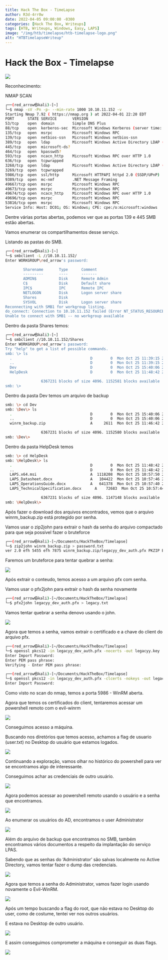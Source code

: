 ```yaml
---
title: Hack The Box - TimeLapse
author: R3d-4rr0w
date: 2022-04-05 09:00:00 -0300
categories: [Hack The Box, Writeups]
tags: [HTB, Writeups, Windows, Easy, LAPS]
image: "/img/htb/timelapse/htb-timelapse-logo.png"
alt: "HTBTimelapseWriteup"
---
```



# Hack the Box - Timelapse

<img src="/img/htb/timelapse/htb-timelapse.png">

Reconhecimento:

NMAP SCAN

```bash
┌──(red_arrow㉿kali)-[~]
└─$ nmap -sV -Pn -p- --min-rate 1000 10.10.11.152 -v
Starting Nmap 7.92 ( https://nmap.org ) at 2022-04-01 22:20 EDT                                                             
PORT      STATE SERVICE       VERSION                                                                              
53/tcp    open  domain        Simple DNS Plus                                                                      
88/tcp    open  kerberos-sec  Microsoft Windows Kerberos (server time: 2022-04-02 10:27:50Z)                       
135/tcp   open  msrpc         Microsoft Windows RPC                                                                
139/tcp   open  netbios-ssn   Microsoft Windows netbios-ssn
389/tcp   open  ldap          Microsoft Windows Active Directory LDAP (Domain: timelapse.htb0., Site: Default-First-Site-Name)
445/tcp   open  microsoft-ds?
464/tcp   open  kpasswd5?
593/tcp   open  ncacn_http    Microsoft Windows RPC over HTTP 1.0
636/tcp   open  tcpwrapped
3268/tcp  open  ldap          Microsoft Windows Active Directory LDAP (Domain: timelapse.htb0., Site: Default-First-Site-Name)
3269/tcp  open  tcpwrapped
5986/tcp  open  ssl/http      Microsoft HTTPAPI httpd 2.0 (SSDP/UPnP)
9389/tcp  open  mc-nmf        .NET Message Framing
49667/tcp open  msrpc         Microsoft Windows RPC
49673/tcp open  msrpc         Microsoft Windows RPC
49674/tcp open  ncacn_http    Microsoft Windows RPC over HTTP 1.0
49696/tcp open  msrpc         Microsoft Windows RPC
53816/tcp open  msrpc         Microsoft Windows RPC
Service Info: Host: DC01; OS: Windows; CPE: cpe:/o:microsoft:windows
```

Dentre várias portas abertas, podemos ver que as portas 139 e 445 SMB estão abertas.

Vamos enumerar os compartilhamentos desse serviço.

Listando as pastas do SMB.

```bash
┌──(red_arrow㉿kali)-[~]
└─$ smbclient -L //10.10.11.152/
Enter WORKGROUP\red_arrow's password: 

        Sharename       Type      Comment
        ---------       ----      -------
        ADMIN$          Disk      Remote Admin
        C$              Disk      Default share
        IPC$            IPC       Remote IPC
        NETLOGON        Disk      Logon server share 
        Shares          Disk      
        SYSVOL          Disk      Logon server share 
Reconnecting with SMB1 for workgroup listing.
do_connect: Connection to 10.10.11.152 failed (Error NT_STATUS_RESOURCE_NAME_NOT_FOUND)
Unable to connect with SMB1 -- no workgroup available
```

Dentro da pasta Shares temos:

```bash
┌──(red_arrow㉿kali)-[~]
└─$ smbclient //10.10.11.152/Shares
Enter WORKGROUP\red_arrow's password: 
Try "help" to get a list of possible commands.
smb: \> ls
  .                                   D        0  Mon Oct 25 11:39:15 2021
  ..                                  D        0  Mon Oct 25 11:39:15 2021
  Dev                                 D        0  Mon Oct 25 15:40:06 2021
  HelpDesk                            D        0  Mon Oct 25 11:48:42 2021

                6367231 blocks of size 4096. 1152581 blocks available
smb: \>
```

Dentro da pasta Dev temos um arquivo de backup

```bash
smb: \> cd Dev
smb: \Dev\> ls
  .                                   D        0  Mon Oct 25 15:40:06 2021
  ..                                  D        0  Mon Oct 25 15:40:06 2021
  winrm_backup.zip                    A     2611  Mon Oct 25 11:46:42 2021

                6367231 blocks of size 4096. 1152580 blocks available
smb: \Dev\>
```

Dentro da pasta HelpDesk temos

```bash
smb: \> cd HelpDesk
smb: \HelpDesk\> ls
  .                                   D        0  Mon Oct 25 11:48:42 2021
  ..                                  D        0  Mon Oct 25 11:48:42 2021
  LAPS.x64.msi                        A  1118208  Mon Oct 25 10:57:50 2021
  LAPS_Datasheet.docx                 A   104422  Mon Oct 25 10:57:46 2021
  LAPS_OperationsGuide.docx           A   641378  Mon Oct 25 10:57:40 2021
  LAPS_TechnicalSpecification.docx      A    72683  Mon Oct 25 10:57:44 2021

                6367231 blocks of size 4096. 1147148 blocks available
smb: \HelpDesk\>
```

Após fazer o download dos arquivos encontrados, vemos que o arquivo winrm_backup.zip está protegido por senha. 

Vamos usar o zip2john para extrair o hash da senha do arquivo compactado para que seja possível fazer o bruteforce

```bash
┌──(red_arrow㉿kali)-[~/Documents/HackTheBox/Timelapse]
└─$ zip2john winrm_backup.zip > password.txt
ver 2.0 efh 5455 efh 7875 winrm_backup.zip/legacyy_dev_auth.pfx PKZIP Encr: TS_chk, cmplen=2405, decmplen=2555, crc=12EC5683 ts=72AA cs=72aa type=8
```

Faremos um bruteforce para tentar quebrar a senha:

<img src="/img/htb/timelapse/htb-timelapse1.png">

Após extrair o conteudo, temos acesso a um arquivo pfx com senha.

Vamos usar o pfx2john para extrair o hash da senha novamente

```bash
┌──(red_arrow㉿kali)-[~/Documents/HackTheBox/Timelapse]
└─$ pfx2john legacyy_dev_auth.pfx > legacy.txt
```

Vamos tentar quebrar a senha denovo usando o john.

<img src="/img/htb/timelapse/htb-timelapse2.png">

Agora que temos a senha, vamos extrair o certificado e a chave  do client do arquivo pfx.

```bash
┌──(red_arrow㉿kali)-[~/Documents/HackTheBox/Timelapse]
└─$ openssl pkcs12 -in legacyy_dev_auth.pfx -nocerts -out legacyy.key
Enter Import Password:
Enter PEM pass phrase:
Verifying - Enter PEM pass phrase:

┌──(red_arrow㉿kali)-[~/Documents/HackTheBox/Timelapse]
└─$ openssl pkcs12 -in legacyy_dev_auth.pfx -clcerts -nokeys -out legacyy.crt
Enter Import Password:
```

Como visto no scan do nmap, temos a porta 5986 - WinRM aberta.

Agora que temos os certificados do client, tentaremos acessar um powershell remoto com o evil-winrm

<img src="/img/htb/timelapse/htb-timelapse3.png">

Conseguimos acesso a máquina.

Buscando nos diretórios que temos acesso, achamos a flag de usuario (user.txt) no Desktop do usuário que estamos logados.

<img src="/img/htb/timelapse/htb-timelapse4.png">

Continuando a exploração, vamos olhar no histórico do powershell para ver se encontramos algo de interessante.

Conseguimos achar as credenciais de outro usuário.

<img src="/img/htb/timelapse/htb-timelapse5.png">

Agora podemos acessar ao powershell remoto usando o usuário e a senha que encontramos.

<img src="/img/htb/timelapse/htb-timelapse6.png">

Ao enumerar os usuários do AD, encontramos o user Administrator 

<img src="/img/htb/timelapse/htb-timelapse7.png">

Além do arquivo de backup que encontramos no SMB, também encontramos vários documentos a respeito da implantação do serviço LPAS.

Sabendo que as senhas do ‘Administrator’ são salvas localmente no Active Directory, vamos tentar fazer o dump das credenciais.

<img src="/img/htb/timelapse/htb-timelapse8.png">

Agora que temos a senha do Administrator, vamos fazer login usando novamente o Evil-WinRM.

<img src="/img/htb/timelapse/htb-timelapse9.png">

Após um tempo buscando a flag do root, que não estava no Desktop do user, como de costume, tentei ver nos outros usuários.

E estava no Desktop de outro usuário.

<img src="/img/htb/timelapse/htb-timelapse10.png">

E assim conseguimos comprometer a máquina e conseguir as duas flags.

<img src="/img/htb/timelapse/htb-timelapse11.png">